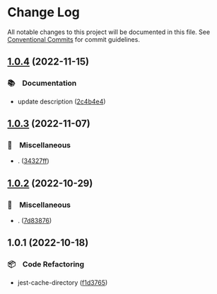 # Change Log

All notable changes to this project will be documented in this file.
See [Conventional Commits](https://conventionalcommits.org) for commit guidelines.

## [1.0.4](https://github.com/bluelovers/ws-jest/compare/jest-cache-directory@1.0.3...jest-cache-directory@1.0.4) (2022-11-15)



### 📚　Documentation

* update description ([2c4b4e4](https://github.com/bluelovers/ws-jest/commit/2c4b4e4594cd0cd347fa2b2343e5d81f56c7c6f2))



## [1.0.3](https://github.com/bluelovers/ws-jest/compare/jest-cache-directory@1.0.2...jest-cache-directory@1.0.3) (2022-11-07)



### 🔖　Miscellaneous

* . ([34327ff](https://github.com/bluelovers/ws-jest/commit/34327ffdbbd027d2f901390f6111e2af844d985e))



## [1.0.2](https://github.com/bluelovers/ws-jest/compare/jest-cache-directory@1.0.1...jest-cache-directory@1.0.2) (2022-10-29)



### 🔖　Miscellaneous

* . ([7d83876](https://github.com/bluelovers/ws-jest/commit/7d838766d8839f166f1312cb5c181de747ab36ce))



## 1.0.1 (2022-10-18)



### 📦　Code Refactoring

* jest-cache-directory ([f1d3765](https://github.com/bluelovers/ws-jest/commit/f1d376578fba4e41eccc768d6431c94f8cb28c0c))
